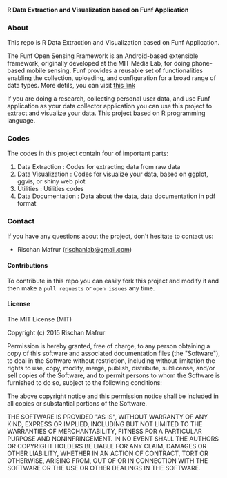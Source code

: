 #### R Data Extraction and Visualization based on Funf Application



<h3>About</h3>

<p>
This repo is R Data Extraction and Visualization based on Funf Application.
</p>

<p>
The Funf Open Sensing Framework is an Android-based extensible framework, originally developed at the MIT Media Lab, for doing phone-based mobile sensing. Funf provides a reusable set of functionalities enabling the collection, uploading, and configuration for a broad range of data types. More detils, you can visit <a href="http://www.funf.org/about.html" target="_blank">this link </a>
</p>

<p>
If you are doing a research, collecting personal user data, and use Funf application as your data collector application you can use this project to extract and visualize your data. This project based on R programming language. 
</p>	

<h3>Codes</h3>

The codes in this project contain four of important parts:
<ol>
<li>Data Extraction : Codes for extracting data from raw data</li>
<li>Data Visualization : Codes for visualize your data, based on ggplot, ggvis, or shiny web plot</li>
<li>Utilities : Utilities codes </li>
<li>Data Documentation : Data about the data, data documentation in pdf format</li>
</ol>

<h3>Contact</h3>

If you have any questions about the project, don't hesitate to contact us:
<ul>
<li>Rischan Mafrur (<a href="mailto:rischanlab@gmail.com">rischanlab@gmail.com</a>)</li>
</ul>

#### Contributions
To contribute in this repo you can easily fork this project and modify it and then make a `pull requests` or `open issues` any time. 

#### License
The MIT License (MIT)

Copyright (c) 2015 Rischan Mafrur

Permission is hereby granted, free of charge, to any person obtaining a copy
of this software and associated documentation files (the "Software"), to deal
in the Software without restriction, including without limitation the rights
to use, copy, modify, merge, publish, distribute, sublicense, and/or sell
copies of the Software, and to permit persons to whom the Software is
furnished to do so, subject to the following conditions:

The above copyright notice and this permission notice shall be included in all
copies or substantial portions of the Software.

THE SOFTWARE IS PROVIDED "AS IS", WITHOUT WARRANTY OF ANY KIND, EXPRESS OR
IMPLIED, INCLUDING BUT NOT LIMITED TO THE WARRANTIES OF MERCHANTABILITY,
FITNESS FOR A PARTICULAR PURPOSE AND NONINFRINGEMENT. IN NO EVENT SHALL THE
AUTHORS OR COPYRIGHT HOLDERS BE LIABLE FOR ANY CLAIM, DAMAGES OR OTHER
LIABILITY, WHETHER IN AN ACTION OF CONTRACT, TORT OR OTHERWISE, ARISING FROM,
OUT OF OR IN CONNECTION WITH THE SOFTWARE OR THE USE OR OTHER DEALINGS IN THE
SOFTWARE.





